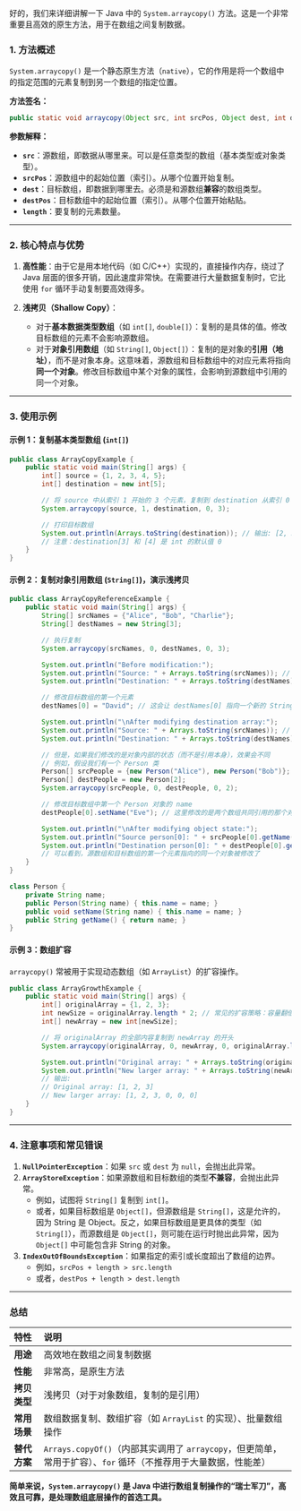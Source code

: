好的，我们来详细讲解一下 Java 中的 `System.arraycopy()` 方法。这是一个非常重要且高效的原生方法，用于在数组之间复制数据。

### 1. 方法概述

`System.arraycopy()` 是一个静态原生方法（`native`），它的作用是将一个数组中的指定范围的元素复制到另一个数组的指定位置。

**方法签名：**

```java
public static void arraycopy(Object src, int srcPos, Object dest, int destPos, int length)
```

**参数解释：**

*   **`src`**：源数组，即数据从哪里来。可以是任意类型的数组（基本类型或对象类型）。
*   **`srcPos`**：源数组中的起始位置（索引）。从哪个位置开始复制。
*   **`dest`**：目标数组，即数据到哪里去。必须是和源数组**兼容**的数组类型。
*   **`destPos`**：目标数组中的起始位置（索引）。从哪个位置开始粘贴。
*   **`length`**：要复制的元素数量。

---

### 2. 核心特点与优势

1.  **高性能**：由于它是用本地代码（如 C/C++）实现的，直接操作内存，绕过了 Java 层面的很多开销，因此速度非常快。在需要进行大量数据复制时，它比使用 `for` 循环手动复制要高效得多。

2.  **浅拷贝（Shallow Copy）**：
    *   对于**基本数据类型数组**（如 `int[]`, `double[]`）：复制的是具体的值。修改目标数组的元素不会影响源数组。
    *   对于**对象引用数组**（如 `String[]`, `Object[]`）：复制的是对象的**引用（地址）**，而不是对象本身。这意味着，源数组和目标数组中的对应元素将指向**同一个对象**。修改目标数组中某个对象的属性，会影响到源数组中引用的同一个对象。

---

### 3. 使用示例

#### 示例 1：复制基本类型数组 (`int[]`)

```java
public class ArrayCopyExample {
    public static void main(String[] args) {
        int[] source = {1, 2, 3, 4, 5};
        int[] destination = new int[5];

        // 将 source 中从索引 1 开始的 3 个元素，复制到 destination 从索引 0 开始的位置
        System.arraycopy(source, 1, destination, 0, 3);

        // 打印目标数组
        System.out.println(Arrays.toString(destination)); // 输出: [2, 3, 4, 0, 0]
        // 注意：destination[3] 和 [4] 是 int 的默认值 0
    }
}
```

#### 示例 2：复制对象引用数组 (`String[]`)，演示浅拷贝

```java
public class ArrayCopyReferenceExample {
    public static void main(String[] args) {
        String[] srcNames = {"Alice", "Bob", "Charlie"};
        String[] destNames = new String[3];

        // 执行复制
        System.arraycopy(srcNames, 0, destNames, 0, 3);

        System.out.println("Before modification:");
        System.out.println("Source: " + Arrays.toString(srcNames)); // [Alice, Bob, Charlie]
        System.out.println("Destination: " + Arrays.toString(destNames)); // [Alice, Bob, Charlie]

        // 修改目标数组的第一个元素
        destNames[0] = "David"; // 这会让 destNames[0] 指向一个新的 String 对象 "David"

        System.out.println("\nAfter modifying destination array:");
        System.out.println("Source: " + Arrays.toString(srcNames)); // [Alice, Bob, Charlie] (未改变)
        System.out.println("Destination: " + Arrays.toString(destNames)); // [David, Bob, Charlie]

        // 但是，如果我们修改的是对象内部的状态（而不是引用本身），效果会不同
        // 例如，假设我们有一个 Person 类
        Person[] srcPeople = {new Person("Alice"), new Person("Bob")};
        Person[] destPeople = new Person[2];
        System.arraycopy(srcPeople, 0, destPeople, 0, 2);

        // 修改目标数组中第一个 Person 对象的 name
        destPeople[0].setName("Eve"); // 这里修改的是两个数组共同引用的那个对象的属性

        System.out.println("\nAfter modifying object state:");
        System.out.println("Source person[0]: " + srcPeople[0].getName()); // 输出: Eve
        System.out.println("Destination person[0]: " + destPeople[0].getName()); // 输出: Eve
        // 可以看到，源数组和目标数组的第一个元素指向的同一个对象被修改了
    }
}

class Person {
    private String name;
    public Person(String name) { this.name = name; }
    public void setName(String name) { this.name = name; }
    public String getName() { return name; }
}
```

#### 示例 3：数组扩容

`arraycopy()` 常被用于实现动态数组（如 `ArrayList`）的扩容操作。

```java
public class ArrayGrowthExample {
    public static void main(String[] args) {
        int[] originalArray = {1, 2, 3};
        int newSize = originalArray.length * 2; // 常见的扩容策略：容量翻倍
        int[] newArray = new int[newSize];

        // 将 originalArray 的全部内容复制到 newArray 的开头
        System.arraycopy(originalArray, 0, newArray, 0, originalArray.length);

        System.out.println("Original array: " + Arrays.toString(originalArray));
        System.out.println("New larger array: " + Arrays.toString(newArray));
        // 输出:
        // Original array: [1, 2, 3]
        // New larger array: [1, 2, 3, 0, 0, 0]
    }
}
```

---

### 4. 注意事项和常见错误

1.  **`NullPointerException`**：如果 `src` 或 `dest` 为 `null`，会抛出此异常。
2.  **`ArrayStoreException`**：如果源数组和目标数组的类型**不兼容**，会抛出此异常。
    *   例如，试图将 `String[]` 复制到 `int[]`。
    *   或者，如果目标数组是 `Object[]`，但源数组是 `String[]`，这是允许的，因为 String 是 Object。反之，如果目标数组是更具体的类型（如 `String[]`），而源数组是 `Object[]`，则可能在运行时抛出此异常，因为 `Object[]` 中可能包含非 String 的对象。
3.  **`IndexOutOfBoundsException`**：如果指定的索引或长度超出了数组的边界。
    *   例如，`srcPos + length > src.length`
    *   或者，`destPos + length > dest.length`

---

### 总结

| 特性 | 说明 |
| :--- | :--- |
| **用途** | 高效地在数组之间复制数据 |
| **性能** | 非常高，是原生方法 |
| **拷贝类型** | 浅拷贝（对于对象数组，复制的是引用） |
| **常用场景** | 数组数据复制、数组扩容（如 `ArrayList` 的实现）、批量数组操作 |
| **替代方案** | `Arrays.copyOf()`（内部其实调用了 `arraycopy`，但更简单，常用于扩容）、`for` 循环（不推荐用于大量数据，性能差） |

**简单来说，`System.arraycopy()` 是 Java 中进行数组复制操作的“瑞士军刀”，高效且可靠，是处理数组底层操作的首选工具。**